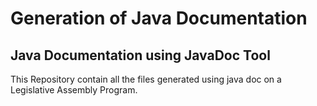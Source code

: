 # Generation of Java Documentation
<h2>Java Documentation using JavaDoc Tool</h2>
This Repository contain all the files generated using java doc on a Legislative Assembly Program.
